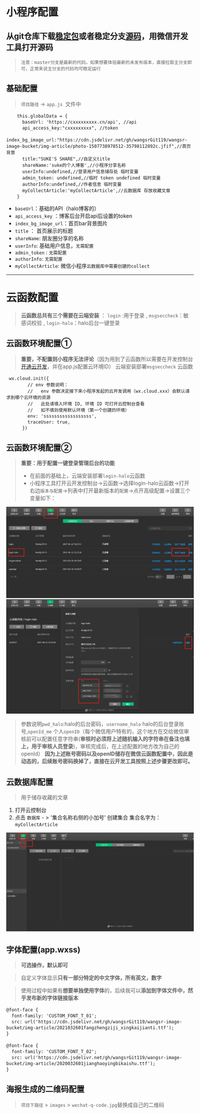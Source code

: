 #  小程序配置


## 从git仓库下载[稳定包](https://github.com/wangsrGit119/mini-blog-halo/releases)或者稳定分支[源码](https://github.com/wangsrGit119/mini-blog-halo)，用微信开发工具打开源码
 > `注意：master分支是最新的代码，如果想要体验最新的未发布版本，直接拉取主分支即可，正常来说主分支的代码均可稳定运行`
## **基础配置**

> `项目路径` -> `app.js `文件中

```
    this.globalData = {
      baseUrl: 'https://cxxxxxxxxx.cn/api', //api
      api_access_key:"cxxxxxxxxx", //token
      index_bg_image_url:"https://cdn.jsdelivr.net/gh/wangsrGit119/wangsr-image-bucket/img-article/photo-1507738978512-35798112892c.jfif",//首页背景
      title:"SUKE'S SHARE",//自定义title
      shareName:'suke的个人博客',//小程序分享名称
      userInfo:undefined,//登录用户信息储存处 临时变量
      admin_token: undefined,//临时 token undefined 临时变量
      authorInfo:undefined,//作者信息 临时变量
      myCollectArticle:'myCollectArticle',//云数据库 存放收藏文章
    }
```
   - `baseUrl`：基础的API（halo博客的）
   - `api_access_key` ：博客后台开启api后设置的token
   - `index_bg_image_url`：首页bar背景图片
   - `title` ： 首页展示的标题
   - `shareName`: 朋友圈分享的名称
   - `userInfo`: 基础用户信息，`无需配置`
   - `admin_token` : `无需配置`
   - `authorInfo`: `无需配置`
   - `myCollectArticle`: 微信小程序`云数据库中需要创建的collect`


----

# 云函数配置

> **云函数总共有三个需要在云端安装** ： `login` :用于登录 , `msgseccheck`：敏感词校验 , `login-halo`：halo后台一键登录

## **云函数环境配置①**
 
 > **重要，不配置则小程序无法评论**（因为用到了云函数所以需要在开发控制台[开通云开发](https://mp.weixin.qq.com/wxamp/clouddevelopment/index)，并在app.js配置云环境ID）
 > 云端安装部署`msgseccheck` 云函数
 > 
 
```
 wx.cloud.init({
        // env 参数说明：
        //   env 参数决定接下来小程序发起的云开发调用（wx.cloud.xxx）会默认请求到哪个云环境的资源
        //   此处请填入环境 ID, 环境 ID 可打开云控制台查看
        //   如不填则使用默认环境（第一个创建的环境）
        env: 'ssssssssssssssssss',
        traceUser: true,
      })
```
## **云函数环境配置②**

> **重要：用于配置一键登录管理后台的功能**
>  - 在前面的基础上，云端安装部署`login-halo`云函数
>  - 小程序工具打开云开发控制台->云函数->选择login-halo云函数->打开右边`版本与配置`->列表中打开最新版本的`配置`->点开高级配置->设置三个变量如下：

![云函数](../images/docwxcloud_20210624154515.png)
![云函数](../images/docwxcloud_20210624154715.png)

>参数说明`pwd_halo`:halo的后台密码，`username_halo` halo的后台登录账号,`openId_me` 个人`openID`（每个微信用户特有的，这个地方在交给微信审核前可以配置任意字符串(**审核时必须将上述随机输入的字符串在备注也填上，用于审核人员登录**)，审核完成后，在上述配置的地方改为自己的openId）
> **因为上述账号密码以及openID储存在微信云函数配置中，因此是动态的，后续账号密码换掉了，直接在云开发工具按照上述步骤更改即可。**

## 云数据库配置

> 用于储存收藏的文章

1. 打开云控制台
2. 点击  `数据库` - > '集合名称右侧的小加号' 创建集合 集合名字为：`myCollectArticle`

![云函数](../images/docwxcloud_20210828123644.png)



##  字体配置(app.wxss)
> **可选操作，默认即可**

> 自定义字体显示**只有一部分特定的中文字体，所有英文，数字**

> 使用过程中如果有**想要单独使用字体**的，后续我可以**添加到字体文件中，然乎发布新的字体链接版本**

```
@font-face {
  font-family: 'CUSTOM_FONT_T_01';
  src: url('https://cdn.jsdelivr.net/gh/wangsrGit119/wangsr-image-bucket/img-article/2021032601fangzhengziji_xingkaijianti.ttf');
}

@font-face {
  font-family: 'CUSTOM_FONT_T_02';
  src: url('https://cdn.jsdelivr.net/gh/wangsrGit119/wangsr-image-bucket/img-article/2020032601jianghaoyingbikaishu.ttf');
}

```
## 海报生成的二维码配置

> `项目下路径` > `images` > `wechat-q-code.jpg`替换成自己的二维码   